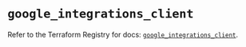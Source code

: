 # `google_integrations_client`

Refer to the Terraform Registry for docs: [`google_integrations_client`](https://registry.terraform.io/providers/hashicorp/google-beta/6.34.1/docs/resources/google_integrations_client).
